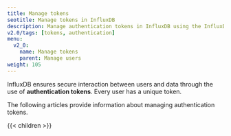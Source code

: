 ```yaml
---
title: Manage tokens
seotitle: Manage tokens in InfluxDB
description: Manage authentication tokens in InfluxDB using the InfluxDB UI or the influx CLI.
v2.0/tags: [tokens, authentication]
menu:
  v2_0:
    name: Manage tokens
    parent: Manage users
weight: 105
---
```


InfluxDB ensures secure interaction between users and data through the use of **authentication tokens**.
Every user has a unique token.

The following articles provide information about managing authentication tokens.

{{< children >}}
